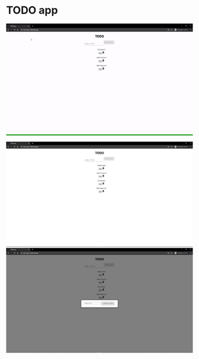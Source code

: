 # TODO app

![Demo](https://github.com/hf97/TODO-app/blob/master/demo/demo.gif)

<img src="https://github.com/hf97/TODO-app/blob/master/demo/index.png" width="600">

<img src="https://github.com/hf97/TODO-app/blob/master/demo/edit.png" width="600">
